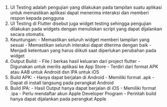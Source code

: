 1. UI Testing adalah pengujian yang dilakukan pada tampilan suatu aplikasi untuk memastikan aplikasi dapat menerima interaksi dan memberi respon kepada pengguna
2. UI Testing di Flutter disebut juga widget testing sehingga pengujian dilakukan pada widgets dengan menuliskan script yang dapat dijalankan secara otomatis.
3. Keuntungan: - Memastikan seluruh widget memberi tampilan yang sesuai  - Memastikan seluruh interaksi dapat diterima dengan baik  - Menjadi ketentuan yang harus diikuti saat diperlukan perubahan pada widget
4. Output Build: - File / berkas hasil keluaran dari project flutter  - Digunakan untuk merilis aplikasi ke App Store  - Terdiri dari format APK atau AAB untuk Android dsn IPA untuk iOS
5. Build APK: - Hanya dapat berjalan di Android  - Memiliki format .apk  - Dapat di install langsung pada perangkat Android
6. Build IPA: - Hasil Output hanya dapat berjalan di iOS  - Memiliki format .ipa  - Perlu mendaftar akun Apple Developer Program  - Perintah build hanya dapat dijalankan pada perangkat Apple